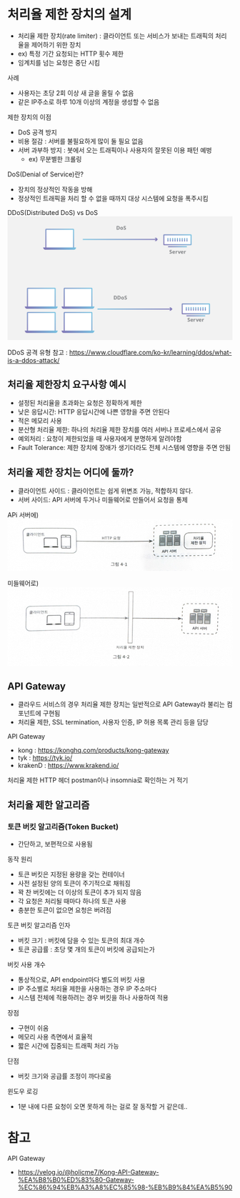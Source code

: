
# 처리율 제한 장치의 설계

- 처리율 제한 장치(rate limiter) : 클라이언트 또는 서비스가 보내는 트래픽의 처리율을 제어하기 위한 장치
- ex) 특정 기간 요청되는 HTTP 횟수 제한
- 임계치를 넘는 요청은 중단 시킴

사례
- 사용자는 초당 2회 이상 새 글을 올릴 수 없음
- 같은 IP주소로 하루 10개 이상의 계정을 생성할 수 없음

제한 장치의 이점
- DoS 공격 방지
- 비용 절감 : 서버를 불필요하게 많이 둘 필요 없음
- 서버 과부하 방지 : 봇에서 오는 트래픽이나 사용자의 잘못된 이용 패턴 예벙
	- ex) 무분별한 크롤링

DoS(Denial of Service)란?
- 장치의 정상적인 작동을 방해
- 정상적인 트래픽을 처리 할 수 없을 때까지 대상 시스템에 요청을 폭주시킴

DDoS(Distributed DoS) vs DoS
![](/이우승/assets/ch-04/ch04_01.png)

DDoS 공격 유형 참고 : https://www.cloudflare.com/ko-kr/learning/ddos/what-is-a-ddos-attack/

## 처리율 제한장치 요구사항 예시

- 설정된 처리율을 초과화는 요청은 정확하게 제한
- 낮은 응답시간: HTTP 응답시간에 나쁜 영향을 주면 안된다
- 적은 메모리 사용
- 분산형 처리율 제한: 하나의 처리율 제한 장치를 여러 서버나 프로세스에서 공유
- 예외처리 : 요청이 제한되었을 때 사용자에게 분명하게 알려야함
- Fault Tolerance: 제한 장치에 장애가 생기더라도 전체 시스템에 영향을 주면 안됨

## 처리율 제한 장치는 어디에 둘까?

- 클라이언트 사이드 : 클라이언트는 쉽게 위변조 가능, 적합하지 않다.
- 서버 사이드: API 서버에 두거나 미들웨어로 만들어서 요청을 통제

APi 서버에)
![](/이우승/assets/ch-04/ch04_02.jpeg)

미들웨어로)
![](/이우승/assets/ch-04/ch04_03.jpeg)

## API Gateway
- 클라우드 서비스의 경우 처리율 제한 장치는 일반적으로 API Gateway라 불리는 컴포넌트에 구현됨
- 처리율 제한, SSL termination, 사용자 인증, IP 허용 목록 관리 등을 담당

API Gateway
- kong : https://konghq.com/products/kong-gateway
- tyk : https://tyk.io/
- krakenD : https://www.krakend.io/



처리율 제한 HTTP 헤더
postman이나 insomnia로 확인하는 거 적기

## 처리율 제한 알고리즘


### 토큰 버킷 알고리즘(Token Bucket)

- 간단하고, 보편적으로 사용됨

동작 원리
- 토큰 버킷은 지정된 용량을 갖는 컨테이너
- 사전 설정된 양의 토큰이 주기적으로 채워짐
- 꽉 찬 버킷에는 더 이상의 토큰이 추가 되지 않음
- 각 요청은 처리될 때마다 하나의 토큰 사용
- 충분한 토큰이 없으면 요청은 버려짐

토큰 버킷 알고리즘 인자
- 버킷 크기 : 버킷에 담을 수 있는 토큰의 최대 개수
- 토큰 공급률 : 초당 몇 개의 토큰이 버킷에 공급되는가

버킷 사용 개수
- 통상적으로, API endpoint마다 별도의 버킷 사용
- IP 주소별로 처리율 제한을 사용하는 경우 IP 주소마다
- 시스템 전체에 적용하려는 경우 버킷을 하나 사용하여 적용

장점
- 구현이 쉬움
- 메모리 사용 측면에서 효율적
- 짧은 시간에 집중되는 트래픽 처리 가능

단점
- 버킷 크기와 공급률 조정이 까다로움



윈도우 로깅
- 1분 내에 다른 요청이 오면 못하게 하는 걸로 잘 동작할 거 같은데..


# 참고

API Gateway
- https://velog.io/@holicme7/Kong-API-Gateway-%EA%B8%B0%ED%83%80-Gateway-%EC%86%94%EB%A3%A8%EC%85%98-%EB%B9%84%EA%B5%90